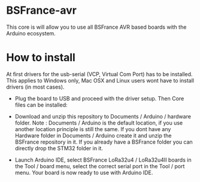 # BSFrance-avr

This core is will allow you to use all BSFrance AVR based boards with the Arduino ecosystem.

# How to install

At first drivers for the usb-serial (VCP, Virtual Com Port) has to be installed. This applies to Windows only, Mac OSX and Linux users wont have to install drivers (in most cases).

  - Plug the board to USB and proceed with the driver setup.
Then Core files can be installed:

  - Download and unzip this repository to Documents / Arduino / hardware folder. Note : Documents / Arduino is the default location, if you use another location principle is still the same. If you dont have any Hardware folder in Documents / Arduino create it and unzip the BSFrance repository in it. If you already have a BSFrance folder you can directly drop the STM32 folder in it.

  - Launch Arduino IDE, select BSFrance LoRa32u4 / LoRa32u4II boards in the Tool / board menu, select the correct serial port in the Tool / port menu. Your board is now ready to use with Arduino IDE.
